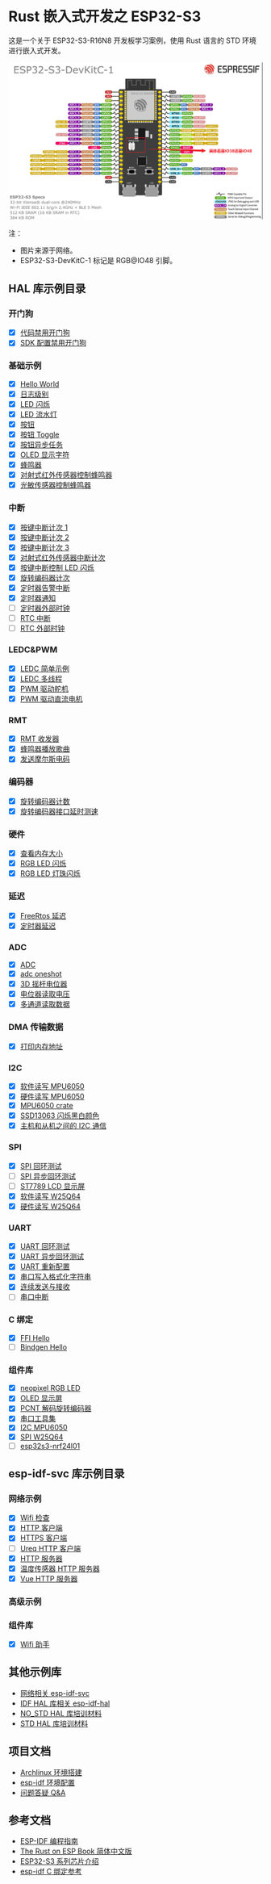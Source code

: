 # Rust 嵌入式开发之 ESP32-S3

这是一个关于 ESP32-S3-R16N8 开发板学习案例，使用 Rust 语言的 STD 环境进行嵌入式开发。

![ESP32-S3-DevKitC-1](images/ESP32-S3-DevKitC-1.png)

注：

- 图片来源于网络。
- ESP32-S3-DevKitC-1 标记是 RGB@IO48 引脚。

## HAL 库示例目录

### 开门狗

- [x] [代码禁用开门狗](app/wdg/code_disable_wdg/README.md)
- [x] [SDK 配置禁用开门狗](app/wdg/sdkconfig_disable_wdg/README.md)

### 基础示例

- [x] [Hello World](app/basic/hello_world/README.md)
- [x] [日志级别](app/basic/log_level/README.md)
- [x] [LED 闪烁](app/basic/blinky/README.md)
- [x] [LED 流水灯](app/basic/led_flow_light/README.md)
- [x] [按钮](app/basic/button/README.md)
- [x] [按钮 Toggle](app/basic/button_toggle/README.md)
- [x] [按钮异步任务](app/basic/button_async/README.md)
- [x] [OLED 显示字符](app/basic/oled_show_str/README.md)
- [x] [蜂鸣器](app/basic/buzzer/README.md)
- [x] [对射式红外传感器控制蜂鸣器](app/basic/opposing_infrared_sensor_buzzer/README.md)
- [x] [光敏传感器控制蜂鸣器](app/basic/light_sensor_control_buzzer/README.md)

### 中断

- [x] [按键中断计次 1](app/interrupt/key_isr1/README.md)
- [x] [按键中断计次 2](app/interrupt/key_isr2/README.md)
- [x] [按键中断计次 3](app/interrupt/key_isr3/README.md)
- [x] [对射式红外传感器中断计次](app/interrupt/opposing_infrared_sensor_count/README.md)
- [x] [按键中断控制 LED 闪烁](app/interrupt/button_isr/README.md)
- [x] [旋转编码器计次](app/interrupt/rotary_encoder_count/README.md)
- [x] [定时器告警中断](app/interrupt/timer_alarm_isr/README.md)
- [x] [定时器通知](app/interrupt/timer_notify/README.md)
- [ ] [定时器外部时钟](app/interrupt/timer_external_clock/README.md)
- [ ] [RTC 中断](app/interrupt/rtc_isr/README.md)
- [ ] [RTC 外部时钟](app/interrupt/rtc_gpio/README.md)

### LEDC&PWM

- [x] [LEDC 简单示例](app/ledc/ledc_simple/README.md)
- [x] [LEDC 多线程](app/ledc/ledc_threads/README.md)
- [x] [PWM 驱动舵机](app/ledc/pwm_driven_servo/README.md)
- [x] [PWM 驱动直流电机](app/ledc/pwm_driven_motor/README.md)

### RMT

- [x] [RMT 收发器](app/rmt/rmt_transceiver/README.md)
- [x] [蜂鸣器播放歌曲](app/rmt/rmt_musical_buzzer/README.md)
- [x] [发送摩尔斯电码](app/rmt/rmt_morse_code/README.md)

### 编码器

- [x] [旋转编码器计数](app/encoder/rotary_encoder/README.md)
- [x] [旋转编码器接口延时测速](app/encoder/rotary_encoder_speed/README.md)

### 硬件

- [x] [查看内存大小](app/hardware/hardware_memory_size/README.md)
- [x] [RGB LED 闪烁](app/hardware/hardware_rgb_led/README.md)
- [x] [RGB LED 灯珠闪烁](app/hardware/hardware_multiple_rgb_led/README.md)

### 延迟

- [x] [FreeRtos 延迟](app/delay/freertos_delay/README.md)
- [x] [定时器延迟](app/delay/async_timer_delay/README.md)

### ADC

- [x] [ADC](app/adc/adc/README.md)
- [x] [adc oneshot](app/adc/adc_oneshot/README.md)
- [x] [3D 摇杆电位器](app/adc/joystick_potentiometer_3d/README.md)
- [x] [电位器读取电压](app/adc/potentiometer_reading_voltage/README.md)
- [x] [多通道读取数据](app/adc/ad_multichannel/README.md)

### DMA 传输数据

- [x] [打印内存地址](app/dma/print_memory_address/README.md)

### I2C

- [x] [软件读写 MPU6050](app/i2c/i2c_soft_mpu6050/README.md)
- [x] [硬件读写 MPU6050](app/i2c/i2c_hard_mpu6050/README.md)
- [x] [MPU6050 crate](app/i2c/i2c_mpu6050_crate/README.md)
- [x] [SSD13063 闪烁黑白颜色](app/i2c/i2c_ssd1306/README.md)
- [x] [主机和从机之间的 I2C 通信](app/i2c/i2c_master_slave/README.md)

### SPI

- [x] [SPI 回环测试](app/spi/spi_loopback/README.md)
- [ ] [SPI 异步回环测试](app/spi/spi_loopback_async/README.md)
- [ ] [ST7789 LCD 显示屏](app/spi/spi_st7789/README.md)
- [x] [软件读写 W25Q64](app/spi/spi_hard_w25q64/README.md)
- [x] [硬件读写 W25Q64](app/spi/spi_soft_w25q64/README.md)

### UART

- [x] [UART 回环测试](app/uart/uart_loopback/README.md)
- [x] [UART 异步回环测试](app/uart/uart_loopback_async/README.md)
- [x] [UART 重新配置](app/uart/uart_reconfigure/README.md)
- [x] [串口写入格式化字符串](app/uart/uart_fmt/README.md)
- [x] [连续发送与接收](app/uart/uart_continuous_tx_and_rx/README.md)
- [ ] [串口中断](app/uart/uart_isr/README.md)

### C 绑定

- [x] [FFI Hello](app/ffi/ffi_hello/README.md)
- [ ] [Bindgen Hello](app/ffi/bindgen_hello/README.md)

### 组件库

- [x] [neopixel RGB LED](core/neopixel/README.md)
- [x] [OLED 显示屏](core/oled/README.md)
- [x] [PCNT 解码旋转编码器](core/pcnt_encoder/README.md)
- [x] [串口工具集](core/serial/README.md)
- [x] [I2C MPU6050](core/mpu6050/README.md)
- [x] [SPI W25Q64](core/w25q64/README.md)
- [ ] [esp32s3-nrf24l01](core/esp32s3-nrf24l01/README.md)

## esp-idf-svc 库示例目录

### 网络示例

- [x] [Wifi 检查](app/http/wifi_check/README.md)
- [x] [HTTP 客户端](app/http/http_client/README.md)
- [x] [HTTPS 客户端](app/http/https_client/README.md)
- [ ] [Ureq HTTP 客户端](app/http/http_ureq_client/README.md)
- [x] [HTTP 服务器](app/http/http_server/README.md)
- [x] [温度传感器 HTTP 服务器](app/http/http_server_shtcx/README.md)
- [x] [Vue HTTP 服务器](app/http/http_server_vue/README.md)

### 高级示例

### 组件库

- [x] [Wifi 助手](core/wifi/README.md)

## 其他示例库

- [网络相关 esp-idf-svc](https://github.com/esp-rs/esp-idf-svc/tree/master/examples)
- [IDF HAL 库相关 esp-idf-hal](https://github.com/esp-rs/esp-idf-hal/tree/master/examples)
- [NO_STD HAL 库培训材料](https://github.com/esp-rs/no_std-training/blob/main/README.md)
- [STD HAL 库培训材料](https://github.com/esp-rs/std-training/blob/main/README.md)

## 项目文档

- [Archlinux 环境搭建](./docs/Archlinux环境搭建.md)
- [esp-idf 环境配置](./docs/esp-idf环境配置.md)
- [问题答疑 Q&A](./docs/问题答疑Q&A.md)

## 参考文档

- [ESP-IDF 编程指南](https://docs.espressif.com/projects/esp-idf/zh_CN/latest/esp32s3/get-started/index.html)
- [The Rust on ESP Book 简体中文版](https://narukara.github.io/rust-on-esp-book-zh-cn/httpduction.html)
- [ESP32-S3 系列芯片介绍](https://blog.csdn.net/MJiarong_personal/article/details/121726585)
- [esp-idf C 绑定参考](https://esp-rs.github.io/esp-idf-svc/esp_idf_svc/index.html)
